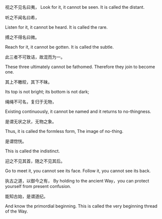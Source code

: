 视之不见名曰夷，
Look for it, it cannot be seen. It is called the distant.

听之不闻名曰希，

Listen for it, it cannot be heard. It is called the rare.

搏之不得名曰微。

Reach for it, it cannot be gotten. It is called the subtle.

此三者不可致诘，故混而为一。

These three ultimately cannot be fathomed. Therefore they join to become one.

其上不皦皎，其下不昧。

Its top is not bright; its bottom is not dark;

绳绳不可名，复归于无物，

Existing continuously, it cannot be named and it returns to no-thingness.

是谓无状之状，无物之象。

Thus, it is called the formless form, The image of no-thing.

是谓惚恍。

This is called the indistinct.

迎之不见其首，随之不见其后。

Go to meet it, you cannot see its face. Follow it, you cannot see its back.

执古之道，以御今之有，
By holding to the ancient Way，you can protect yourself from present confusion.

能知古始，是谓道纪。

And know the primordial beginning. This is called the very beginning thread of the Way.
